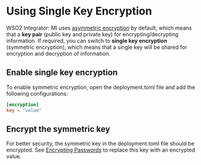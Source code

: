 # Using Single Key Encryption

WSO2 Integrator: MI uses [asymmetric encryption]({{base_path}}/install-and-setup/setup/security/configuring-keystores) by default, which means that a **key pair** (public key and private key) for encrypting/decrypting information. If required, you can switch to **single key encryption** (symmetric encryption), which means that a single key will be shared for encryption and decryption of information.

## Enable single key encryption

To enable symmetric encryption, open the deployment.toml file and add the following configurations:

```toml
[encryption]
key = "value"
```

## Encrypt the symmetric key

For better security, the symmetric key in the deployment.toml file should be encrypted.
See [Encrypting Passwords]({{base_path}}/install-and-setup/setup/security/encrypting-plain-text) to replace this key with an encrypted value.
